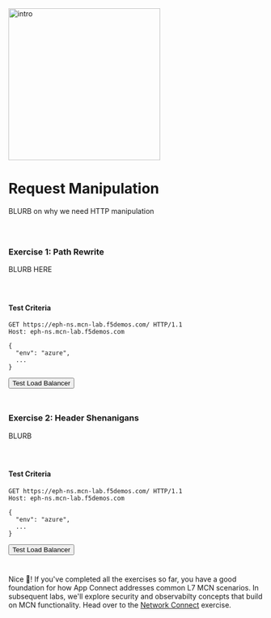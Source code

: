 <div href="/" class="d-flex align-items-center pb-3 mb-3 link-dark text-decoration-none">
    <img src="/static/manip.png" width="300px" height="auto" alt="intro">
</div>

# **Request Manipulation**

<div href="/" class="d-flex align-items-center pb-3 mb-3 link-dark text-decoration-none border-bottom"></div>

BLURB on why we need HTTP manipulation

<div style="height:25px"></div>

### **Exercise 1: Path Rewrite**

BLURB HERE

<div style="height:25px"></div>

#### **Test Criteria**

```http
GET https://eph-ns.mcn-lab.f5demos.com/ HTTP/1.1
Host: eph-ns.mcn-lab.f5demos.com

{
  "env": "azure",
  ...
}
```

<div class="left-aligned-button-container">
    <button id="requestBtn1" class="btn btn-primary">Test Load Balancer</button>
</div>
<div id="result1" class="mt-3"></div>
<script>
document.getElementById('requestBtn1').addEventListener('click', () => {
    makeHttpRequest('requestBtn1', '/_manip1', 'result');
});
</script>

<div style="height:25px"></div>

### **Exercise 2: Header Shenanigans**

BLURB

<div style="height:25px"></div>

#### **Test Criteria**

```http
GET https://eph-ns.mcn-lab.f5demos.com/ HTTP/1.1
Host: eph-ns.mcn-lab.f5demos.com

{
  "env": "azure",
  ...
}
```

<div class="left-aligned-button-container">
    <button id="requestBtn2" class="btn btn-primary">Test Load Balancer</button>
</div>
<div id="result2" class="mt-3"></div>
<script>
document.getElementById('requestBtn2').addEventListener('click', () => {
    makeHttpRequest('requestBtn2', '/_manip2', 'result2');
});
</script>

<div  style="height:25px" class="d-flex align-items-center pb-3 mb-3 link-dark text-decoration-none border-bottom"></div>

Nice 🚀! If you've completed all the exercises so far, you have a good foundation for how App Connect addresses common L7 MCN scenarios.
In subsequent labs, we'll explore security and observabilty concepts that build on MCN functionality.
Head over to the <a href="/vnet" class="alert-link">Network Connect</a> exercise.

